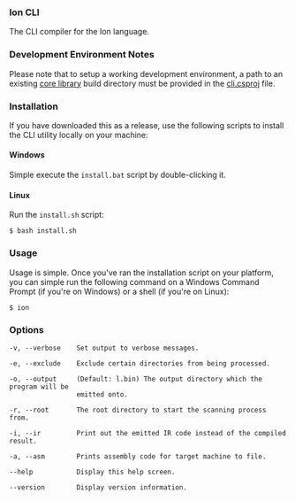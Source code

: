 ### Ion CLI

The CLI compiler for the Ion language.

### Development Environment Notes

Please note that to setup a working development environment, a path to an existing [core library](https://github.com/IonLanguage/Ion) build directory must be provided in the [cli.csproj](https://github.com/IonLanguage/Ion/cli/blob/5a577626af24a43f090903da00b05b7ca7b9876e/cli.csproj#L9) file.

### Installation

If you have downloaded this as a release, use the following scripts to install the CLI utility locally on your machine:

#### Windows

Simple execute the `install.bat` script by double-clicking it.

#### Linux

Run the `install.sh` script:

```shell
$ bash install.sh
```

### Usage

Usage is simple. Once you've ran the installation script on your platform, you can simple run the following command on a Windows Command Prompt (if you're on Windows) or a shell (if you're on Linux):

```shell
$ ion
```

### Options

```
-v, --verbose    Set output to verbose messages.

-e, --exclude    Exclude certain directories from being processed.

-o, --output     (Default: l.bin) The output directory which the program will be 
                 emitted onto.

-r, --root       The root directory to start the scanning process from.

-i, --ir         Print out the emitted IR code instead of the compiled result.

-a, --asm        Prints assembly code for target machine to file.

--help           Display this help screen.

--version        Display version information.
```
